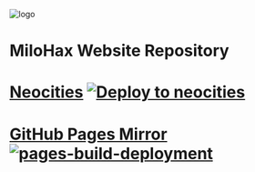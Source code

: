 ![logo](https://raw.githubusercontent.com/HMXMilohax/MiloHax-Site/main/docs/images/milohax.png)
# MiloHax Website Repository

# [Neocities](https://hmxmilohax.neocities.org/) [![Deploy to neocities](https://github.com/hmxmilohax/MiloHax-Site/actions/workflows/deploy.yml/badge.svg)](https://github.com/hmxmilohax/MiloHax-Site/actions/workflows/deploy.yml)
# [GitHub Pages Mirror](https://hmxmilohax.github.io/MiloHax-Site/) [![pages-build-deployment](https://github.com/hmxmilohax/MiloHax-Site/actions/workflows/pages/pages-build-deployment/badge.svg)](https://github.com/hmxmilohax/MiloHax-Site/actions/workflows/pages/pages-build-deployment)
